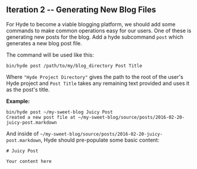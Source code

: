 ## Iteration 2 -- Generating New Blog Files

For Hyde to become a viable blogging platform, we should add some commands to make common operations easy for our users. One of these is generating new posts for the blog. Add a hyde subcommand `post` which generates a new blog post file.

The command will be used like this:

```
bin/hyde post /path/to/my/blog_directory Post Title
```

Where `"Hyde Project Directory"` gives the path to the root of the user's Hyde project and `Post Title` takes any remaining text provided and uses it as the post's title.


**Example:**

```
bin/hyde post ~/my-sweet-blog Juicy Post
Created a new post file at ~/my-sweet-blog/source/posts/2016-02-20-juicy-post.markdown
```

And inside of `~/my-sweet-blog/source/posts/2016-02-20-juicy-post.markdown`, Hyde should pre-populate some basic content:

```plain
# Juicy Post

Your content here
```
